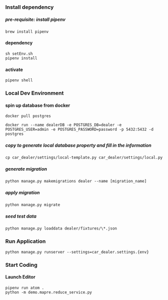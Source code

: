 ### Install dependency
##### pre-requisite: install pipenv
    brew install pipenv
#### dependency
	sh setEnv.sh
	pipenv install
#### activate
    pipenv shell

### Local Dev Environment
#### spin up database from docker
	docker pull postgres

	docker run --name dealerDB -e POSTGRES_DB=dealer -e POSTGRES_USER=admin -e POSTGRES_PASSWORD=password -p 5432:5432 -d postgres

##### copy to generate local database property and fill in the information
	cp car_dealer/settings/local-template.py car_dealer/settings/local.py

##### generate migration
	python manage.py makemigrations dealer --name [migration_name]

##### apply migration
  	python manage.py migrate

##### seed test data
    python manage.py loaddata dealer/fixtures/\*.json

### Run Application
    python manage.py runserver --settings=car_dealer.settings.{env}

### Start Coding
#### Launch Editor
    pipenv run atom .
    python -m demo.mapre.reduce_service.py
